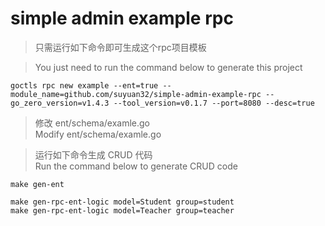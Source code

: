 # simple admin example rpc

> 只需运行如下命令即可生成这个rpc项目模板

> You just need to run the command below to generate this project

```shell
goctls rpc new example --ent=true --module_name=github.com/suyuan32/simple-admin-example-rpc --go_zero_version=v1.4.3 --tool_version=v0.1.7 --port=8080 --desc=true
```

> 修改 ent/schema/examle.go \
> Modify ent/schema/examle.go


> 运行如下命令生成 CRUD 代码 \
> Run the command below to generate CRUD code

```shell
make gen-ent

make gen-rpc-ent-logic model=Student group=student
make gen-rpc-ent-logic model=Teacher group=teacher
```